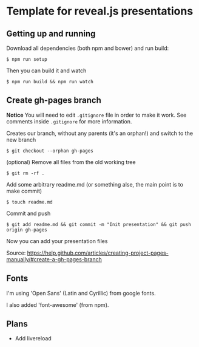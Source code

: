 # Template for reveal.js presentations


## Getting up and running

Download all dependencies (both npm and bower) and run build:

```
$ npm run setup
```

Then you can build it and watch

```
$ npm run build && npm run watch
```


## Create gh-pages branch

**Notice** You will need to edit `.gitignore` file in order to make it work.
See comments inside `.gitignore` for more information.

Creates our branch, without any parents (it's an orphan!) and switch to the new branch

```
$ git checkout --orphan gh-pages
```

(optional) Remove all files from the old working tree

```
$ git rm -rf .
```

Add some arbitrary readme.md (or something alse, the main point is to make commit)

```
$ touch readme.md
```

Commit and push

```
$ git add readme.md && git commit -m "Init presentation" && git push origin gh-pages
```

Now you can add your presentation files

Source: https://help.github.com/articles/creating-project-pages-manually/#create-a-gh-pages-branch


## Fonts

I'm using 'Open Sans' (Latin and Cyrillic) from google fonts.

I also added 'font-awesome' (from npm).


## Plans

* Add livereload
